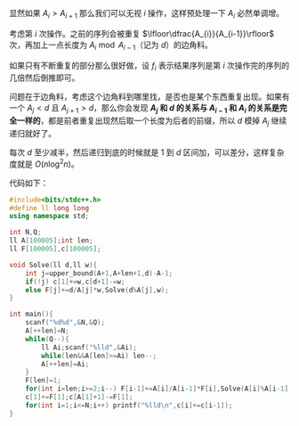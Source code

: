 显然如果 $A_i>A_{i+1}$ 那么我们可以无视 $i$ 操作，这样预处理一下 $A_i$ 必然单调增。

考虑第 $i$ 次操作。之前的序列会被重复 $\lfloor\dfrac{A_{i}}{A_{i-1}}\rfloor$ 次，再加上一点长度为 $A_{i}\bmod A_{i-1}$（记为 $d$）的边角料。

如果只有不断重复的部分那么很好做，设 $f_i$ 表示结果序列是第 $i$ 次操作完的序列的几倍然后倒推即可。

问题在于边角料，考虑这个边角料到哪里找，是否也是某个东西重复出现。如果有一个 $A_j<d$ 且 $A_{j+1}>d$，那么你会发现 **$A_j$ 和 $d$ 的关系与 $A_{i-1}$ 和 $A_{i}$ 的关系是完全一样的**，都是前者重复出现然后取一个长度为后者的前缀，所以 $d$ 模掉 $A_{j}$ 继续递归就好了。

每次 $d$ 至少减半，然后递归到底的时候就是 1 到 $d$ 区间加，可以差分，这样复杂度就是 $O(n\log ^2 n)$。

代码如下：

```cpp
#include<bits/stdc++.h>
#define ll long long
using namespace std;

int N,Q;
ll A[100005];int len;
ll F[100005],c[100005];

void Solve(ll d,ll w){
	int j=upper_bound(A+1,A+len+1,d)-A-1;
	if(!j) c[1]+=w,c[d+1]-=w;
	else F[j]+=d/A[j]*w,Solve(d%A[j],w);
}

int main(){
	scanf("%d%d",&N,&Q);
	A[++len]=N;
	while(Q--){
		ll Ai;scanf("%lld",&Ai);
		while(len&&A[len]>=Ai) len--;
		A[++len]=Ai;
	}
	F[len]=1;
	for(int i=len;i>=2;i--) F[i-1]+=A[i]/A[i-1]*F[i],Solve(A[i]%A[i-1],F[i]);
	c[1]+=F[1];c[A[1]+1]-=F[1];
	for(int i=1;i<=N;i++) printf("%lld\n",c[i]+=c[i-1]);
}
```